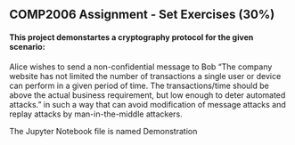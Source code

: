 ## COMP2006 Assignment - Set Exercises (30%)
#### This project demonstartes a cryptography protocol for the given scenario:  
Alice wishes to send a non-confidential message to Bob “The company website has not limited
the number of transactions a single user or device can perform in a given period of time. The
transactions/time should be above the actual business requirement, but low enough to deter
automated attacks.” in such a way that can avoid modification of message attacks and replay
attacks by man-in-the-middle attackers.

The Jupyter Notebook file is named Demonstration
